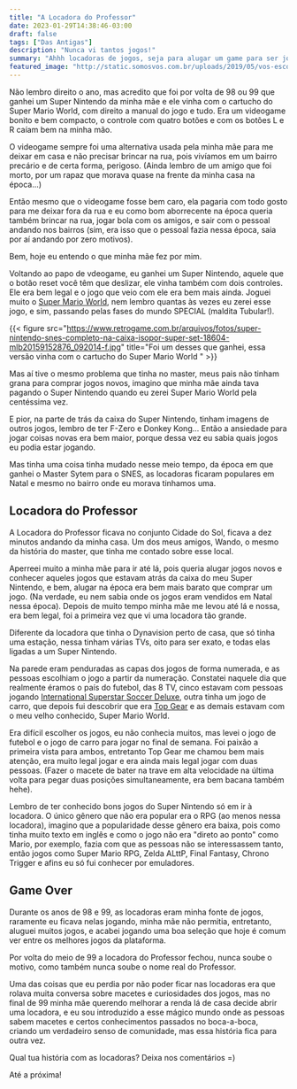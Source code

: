 ```yaml
---
title: "A Locadora do Professor"
date: 2023-01-29T14:38:46-03:00
draft: false
tags: ["Das Antigas"]
description: "Nunca vi tantos jogos!"
summary: "Ahhh locadoras de jogos, seja para alugar um game para ser jogado por algumas horas no local ou para levar para casa, esse era o lugar ideal para você conhecer jogos novos na época"
featured_image: "http://static.somosvos.com.br/uploads/2019/05/vos-escondidinho-hamilton-games-46.jpg"
---
```


Não lembro direito o ano, mas acredito que foi por volta de 98 ou 99 que ganhei um Super Nintendo da minha mãe e ele vinha com o cartucho do Super Mario World, com direito a manual do jogo e tudo. Era um videogame bonito e bem compacto, o controle com quatro botões e com os botões L e R caíam bem na minha mão.

O videogame sempre foi uma alternativa usada pela minha mãe para me deixar em casa e não precisar brincar na rua, pois vivíamos em um bairro precário e de certa forma, perigoso. (Ainda lembro de um amigo que foi morto, por um rapaz que morava quase na frente da minha casa na época...) 

Então mesmo que o videogame fosse bem caro, ela pagaria com todo gosto para me deixar fora da rua e eu como bom aborrecente na época queria também brincar na rua, jogar bola com os amigos, e sair com o pessoal andando nos bairros (sim, era isso que o pessoal fazia nessa época, saia por aí andando por zero motivos).

Bem, hoje eu entendo o que minha mãe fez por mim.

Voltando ao papo de vdeogame, eu ganhei um Super Nintendo, aquele que o botão reset você têm que deslizar, ele vinha também com dois controles. Ele era bem legal e o jogo que veio com ele era bem mais ainda. Joguei muito o [Super Mario World](https://pt.wikipedia.org/wiki/Super_Mario_World), nem lembro quantas às vezes eu zerei esse jogo, e sim, passando pelas fases do mundo SPECIAL (maldita Tubular!).

{{< figure src="https://www.retrogame.com.br/arquivos/fotos/super-nintendo-snes-completo-na-caixa-isopor-super-set-18604-mlb20159152876_092014-f.jpg" title="Foi um desses que ganhei, essa versão vinha com o cartucho do Super Mario World " >}}

Mas aí tive o mesmo problema que tinha no master, meus pais não tinham grana para comprar jogos novos, imagino que minha mãe ainda tava pagando o Super Nintendo quando eu zerei Super Mario World pela centéssima vez. 

E pior, na parte de trás da caixa do Super Nintendo, tinham imagens de outros jogos, lembro de ter F-Zero e Donkey Kong... Então a ansiedade para jogar coisas novas era bem maior, porque dessa vez eu sabia quais jogos eu podia estar jogando.

Mas tinha uma coisa tinha mudado nesse meio tempo, da época em que ganhei o Master Sytem para o SNES, as locadoras ficaram populares em Natal e mesmo no bairro onde eu morava tinhamos uma. 

## Locadora do Professor

A Locadora do Professor ficava no conjunto Cidade do Sol, ficava a dez minutos andando da minha casa. Um dos meus amigos, Wando, o mesmo da história do master, que tinha me contado sobre esse local.

Aperreei muito a minha mãe para ir até lá, pois queria alugar jogos novos e conhecer aqueles jogos que estavam atrás da caixa do meu Super Nintendo, e bem, alugar na época era bem mais barato que comprar um jogo. (Na verdade, eu nem sabia onde os jogos eram vendidos em Natal nessa época). Depois de muito tempo minha mãe me levou até lá e nossa, era bem legal, foi a primeira vez que vi uma locadora tão grande.

Diferente da locadora que tinha o Dynavision perto de casa, que só tinha uma estação, nessa tinham várias TVs, oito para ser exato, e todas elas ligadas a um Super Nintendo. 

Na parede eram penduradas as capas dos jogos de forma numerada, e as pessoas escolhiam o jogo a partir da numeração. Constatei naquele dia que realmente éramos o país do futebol, das 8 TV, cinco estavam com pessoas jogando [International Superstar Soccer Deluxe](https://pt.wikipedia.org/wiki/International_Superstar_Soccer_Deluxe), outra tinha um jogo de carro, que depois fui descobrir que era [Top Gear](https://pt.wikipedia.org/wiki/Top_Gear_(jogo_eletr%C3%B4nico)) e as demais estavam com o meu velho conhecido, Super Mario World. 

Era difícil escolher os jogos, eu não conhecia muitos, mas levei o jogo de futebol e o jogo de carro para jogar no final de semana. Foi paixão a primeira vista para ambos, entretanto Top Gear me chamou bem mais atenção, era muito legal jogar e era ainda mais legal jogar com duas pessoas. (Fazer o macete de bater na trave em alta velocidade na última volta para pegar duas posições simultaneamente, era bem bacana também hehe).

Lembro de ter conhecido bons jogos do Super Nintendo só em ir à locadora. O único gênero que não era popular era o RPG (ao menos nessa locadora), imagino que a popularidade desse gênero era baixa, pois como tinha muito texto em inglês e como o jogo não era "direto ao ponto" como Mario, por exemplo, fazia com que as pessoas não se interessassem tanto, então jogos como Super Mario RPG, Zelda ALttP, Final Fantasy, Chrono Trigger e afins eu só fui conhecer por emuladores.

## Game Over

Durante os anos de 98 e 99, as locadoras eram minha fonte de jogos, raramente eu ficava nelas jogando, minha mãe não permitia, entretanto, aluguei muitos jogos, e acabei jogando uma boa seleção que hoje é comum ver entre os melhores jogos da plataforma.

Por volta do meio de 99 a locadora do Professor fechou, nunca soube o motivo, como também nunca soube o nome real do Professor.

Uma das coisas que eu perdia por não poder ficar nas locadoras era que rolava muita conversa sobre macetes e curiosidades dos jogos, mas no final de 99 minha mãe querendo melhorar a renda lá de casa decide abrir uma locadora, e eu sou introduzido a esse mágico mundo onde as pessoas sabem macetes e certos conhecimentos passados no boca-a-boca, criando um verdadeiro senso de comunidade, mas essa história fica para outra vez.

Qual tua história com as locadoras? Deixa nos comentários =)

Até a próxima!
